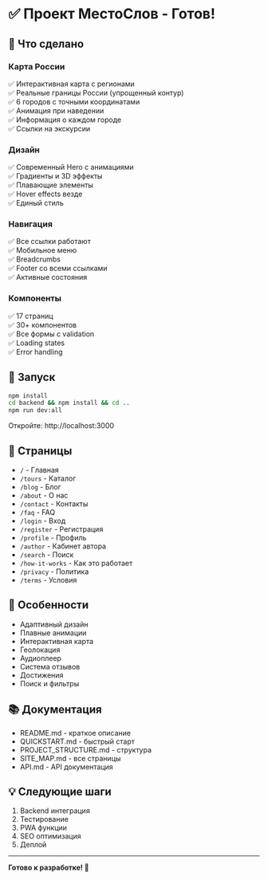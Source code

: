 # ✅ Проект МестоСлов - Готов!

## 🎉 Что сделано

### Карта России

✅ Интерактивная карта с регионами  
✅ Реальные границы России (упрощенный контур)  
✅ 6 городов с точными координатами  
✅ Анимация при наведении  
✅ Информация о каждом городе  
✅ Ссылки на экскурсии

### Дизайн

✅ Современный Hero с анимациями  
✅ Градиенты и 3D эффекты  
✅ Плавающие элементы  
✅ Hover effects везде  
✅ Единый стиль

### Навигация

✅ Все ссылки работают  
✅ Мобильное меню  
✅ Breadcrumbs  
✅ Footer со всеми ссылками  
✅ Активные состояния

### Компоненты

✅ 17 страниц  
✅ 30+ компонентов  
✅ Все формы с validation  
✅ Loading states  
✅ Error handling

## 🚀 Запуск

```bash
npm install
cd backend && npm install && cd ..
npm run dev:all
```

Откройте: http://localhost:3000

## 📱 Страницы

- `/` - Главная
- `/tours` - Каталог
- `/blog` - Блог
- `/about` - О нас
- `/contact` - Контакты
- `/faq` - FAQ
- `/login` - Вход
- `/register` - Регистрация
- `/profile` - Профиль
- `/author` - Кабинет автора
- `/search` - Поиск
- `/how-it-works` - Как это работает
- `/privacy` - Политика
- `/terms` - Условия

## 🎨 Особенности

- Адаптивный дизайн
- Плавные анимации
- Интерактивная карта
- Геолокация
- Аудиоплеер
- Система отзывов
- Достижения
- Поиск и фильтры

## 📚 Документация

- README.md - краткое описание
- QUICKSTART.md - быстрый старт
- PROJECT_STRUCTURE.md - структура
- SITE_MAP.md - все страницы
- API.md - API документация

## 💡 Следующие шаги

1. Backend интеграция
2. Тестирование
3. PWA функции
4. SEO оптимизация
5. Деплой

---

**Готово к разработке! 🚀**
